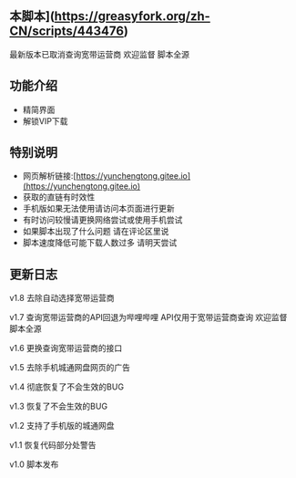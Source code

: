 ##  本脚本](https://greasyfork.org/zh-CN/scripts/443476)

最新版本已取消查询宽带运营商 欢迎监督 脚本全源

## 功能介绍

- 精简界面
- 解锁VIP下载

## 特别说明

- 网页解析链接:[https://yunchengtong.gitee.io](https://yunchengtong.gitee.io)
- 获取的直链有时效性
- 手机版如果无法使用请访问本页面进行更新
- 有时访问较慢请更换网络尝试或使用手机尝试
- 如果脚本出现了什么问题 请在评论区里说
- 脚本速度降低可能下载人数过多 请明天尝试

## 更新日志

v1.8 去除自动选择宽带运营商

v1.7 查询宽带运营商的API回退为哔哩哔哩 API仅用于宽带运营商查询 欢迎监督 脚本全源

v1.6 更换查询宽带运营商的接口

v1.5 去除手机城通网盘网页的广告

v1.4 彻底恢复了不会生效的BUG

v1.3 恢复了不会生效的BUG

v1.2 支持了手机版的城通网盘

v1.1 恢复代码部分处警告

v1.0 脚本发布
